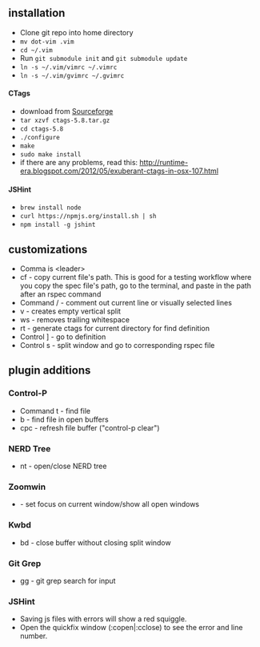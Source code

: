 installation
------------

* Clone git repo into home directory
* `mv dot-vim .vim`
* `cd ~/.vim`
* Run `git submodule init` and `git submodule update`
* `ln -s ~/.vim/vimrc ~/.vimrc`
* `ln -s ~/.vim/gvimrc ~/.gvimrc`

#### CTags
* download from [Sourceforge](http://sourceforge.net/projects/ctags/files/ctags/5.8/ctags-5.8.tar.gz/download?use_mirror=softlayer)
* `tar xzvf ctags-5.8.tar.gz`
* `cd ctags-5.8`
* `./configure`
* `make`
* `sudo make install`
* if there are any problems, read this: http://runtime-era.blogspot.com/2012/05/exuberant-ctags-in-osx-107.html

#### JSHint
* `brew install node`
* `curl https://npmjs.org/install.sh | sh`
* `npm install -g jshint`

customizations
--------------

* Comma is &lt;leader&gt;
* <leader>cf - copy current file's path. This is good for a testing workflow where you copy the spec file's path, go to the terminal, and paste in the path after an rspec command
* Command / - comment out current line or visually selected lines
* <leader>v - creates empty vertical split
* <leader>ws - removes trailing whitespace
* <leader>rt - generate ctags for current directory for find definition
* Control ] - go to definition
* Control s - split window and go to corresponding rspec file

plugin additions
----------------

### Control-P
* Command t - find file
* <leader>b - find file in open buffers
* <leader>cpc - refresh file buffer ("control-p clear")

### NERD Tree
* <leader>nt - open/close NERD tree

### Zoomwin
* <leader><leader> - set focus on current window/show all open windows

### Kwbd
* <leader>bd - close buffer without closing split window

### Git Grep
* <leader>gg - git grep search for input

### JSHint
* Saving js files with errors will show a red squiggle.
* Open the quickfix window (:copen|:cclose) to see the error and line number.
